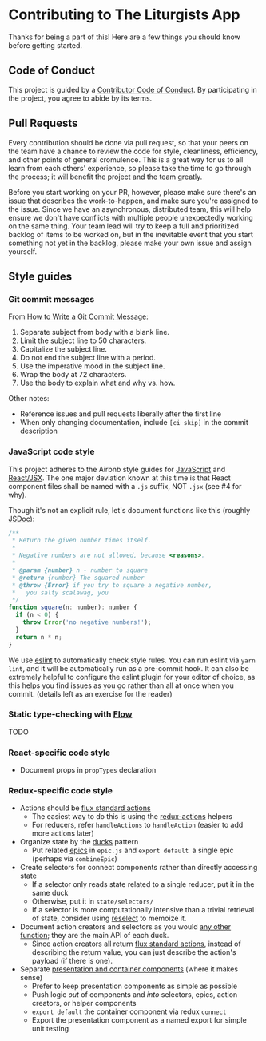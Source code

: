 # Contributing to The Liturgists App

Thanks for being a part of this! Here are a few things you should know before getting started.

## Code of Conduct

This project is guided by a [Contributor Code of Conduct](.github/CODE_OF_CONDUCT.md).
By participating in the project, you agree to abide by its terms.

## Pull Requests

Every contribution should be done via pull request, so that your peers on the team have a chance
to review the code for style, cleanliness, efficiency, and other points of general cromulence.
This is a great way for us to all learn from each others' experience, so please take the time
to go through the process; it will benefit the project and the team greatly.

Before you start working on your PR, however, please make sure there's an issue that
describes the work-to-happen, and make sure you're assigned to the issue. Since we
have an asynchronous, distributed team, this will help ensure we don't have conflicts
with multiple people unexpectedly working on the same thing. Your team lead will try
to keep a full and prioritized backlog of items to be worked on, but in the inevitable
event that you start something not yet in the backlog, please make your own issue and
assign yourself.

## Style guides

### Git commit messages

From [How to Write a Git Commit Message](https://chris.beams.io/posts/git-commit/):

1. Separate subject from body with a blank line.
1. Limit the subject line to 50 characters.
1. Capitalize the subject line.
1. Do not end the subject line with a period.
1. Use the imperative mood in the subject line.
1. Wrap the body at 72 characters.
1. Use the body to explain what and why vs. how.

Other notes:
* Reference issues and pull requests liberally after the first line
* When only changing documentation, include `[ci skip]` in the commit description

### JavaScript code style

This project adheres to the Airbnb style guides for [JavaScript](https://github.com/airbnb/javascript/)
and [React/JSX](https://github.com/airbnb/javascript/tree/master/react). The one major deviation known
at this time is that React component files shall be named with a `.js` suffix, NOT `.jsx` (see #4 for why).

Though it's not an explicit rule, let's document functions like this (roughly [JSDoc]):

```javascript
/**
 * Return the given number times itself.
 *
 * Negative numbers are not allowed, because <reasons>.
 *
 * @param {number} n - number to square
 * @return {number} The squared number
 * @throw {Error} if you try to square a negative number,
 *   you salty scalawag, you
 */
function square(n: number): number {
  if (n < 0) {
    throw Error('no negative numbers!');
  }
  return n * n;
}
```

We use [eslint] to automatically check style rules. You can run eslint via `yarn lint`,
and it will be automatically run as a pre-commit hook. It can also be extremely helpful
to configure the eslint plugin for your editor of choice, as this helps you find issues
as you go rather than all at once when you commit. (details left as an exercise for the reader)

[eslint]: https://eslint.org
[JSDoc]: http://usejsdoc.org

### Static type-checking with [Flow]

TODO

[Flow]: https://flow.org

### React-specific code style

- Document props in `propTypes` declaration

### Redux-specific code style

- Actions should be [flux standard actions]
  - The easiest way to do this is using the [redux-actions] helpers
  - For reducers, refer `handleActions` to `handleAction` (easier to add more actions later)
- Organize state by the [ducks] pattern
  - Put related [epics] in `epic.js` and `export default `a single epic (perhaps via `combineEpic`)
- Create selectors for connect components rather than directly accessing state
  - If a selector only reads state related to a single reducer, put it in the same duck
  - Otherwise, put it in `state/selectors/`
  - If a selector is more computationally intensive than a trivial retrieval of state,
    consider using [reselect] to memoize it.
- Document action creators and selectors as you would [any other function][function-docs];
  they are the main API of each duck.
  - Since action creators all return [flux standard actions], instead of describing
    the return value, you can just describe the action's payload (if there is one).
- Separate [presentation and container components] (where it makes sense)
  - Prefer to keep presentation components as simple as possible
  - Push logic *out* of components and *into* selectors, epics, action creators,
    or helper components
  - `export default` the container component via redux `connect`
  - Export the presentation component as a named export for simple unit testing

[flux standard actions]: https://github.com/acdlite/flux-standard-action
[redux-actions]: https://github.com/reduxactions/redux-actions
[ducks]: https://github.com/alexnm/re-ducks
[epics]: https://redux-observable.js.org/docs/basics/Epics.html
[reselect]: https://redux.js.org/docs/recipes/ComputingDerivedData.html
[function-docs]: https://github.com/airbnb/javascript#comments--multiline
[presentation and container components]: https://medium.com/@dan_abramov/smart-and-dumb-components-7ca2f9a7c7d0
